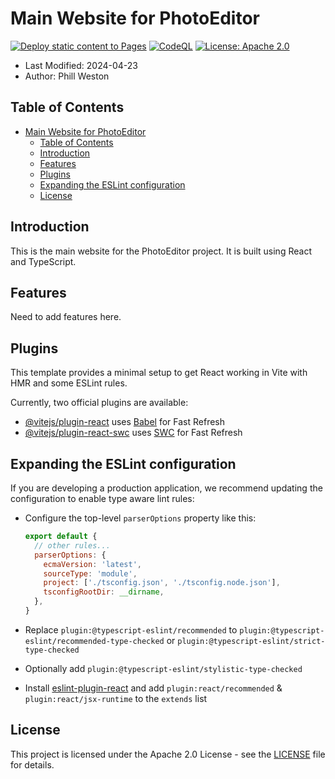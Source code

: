 # Main Website for PhotoEditor

[![Deploy static content to Pages](https://github.com/BTI-US/PhotoEditor-Website/actions/workflows/static.yml/badge.svg)](https://github.com/BTI-US/PhotoEditor-Website/actions/workflows/static.yml)
[![CodeQL](https://github.com/BTI-US/PhotoEditor-Website/actions/workflows/codeql.yml/badge.svg)](https://github.com/BTI-US/PhotoEditor-Website/actions/workflows/codeql.yml)
[![License: Apache 2.0](https://img.shields.io/badge/License-Apache%202.0-blue.svg)](https://opensource.org/licenses/Apache-2.0)

- Last Modified: 2024-04-23
- Author: Phill Weston

## Table of Contents

- [Main Website for PhotoEditor](#main-website-for-photoeditor)
  - [Table of Contents](#table-of-contents)
  - [Introduction](#introduction)
  - [Features](#features)
  - [Plugins](#plugins)
  - [Expanding the ESLint configuration](#expanding-the-eslint-configuration)
  - [License](#license)

## Introduction

This is the main website for the PhotoEditor project. It is built using React and TypeScript.

## Features

Need to add features here.

## Plugins

This template provides a minimal setup to get React working in Vite with HMR and some ESLint rules.

Currently, two official plugins are available:

- [@vitejs/plugin-react](https://github.com/vitejs/vite-plugin-react/blob/main/packages/plugin-react/README.md) uses [Babel](https://babeljs.io/) for Fast Refresh
- [@vitejs/plugin-react-swc](https://github.com/vitejs/vite-plugin-react-swc) uses [SWC](https://swc.rs/) for Fast Refresh

## Expanding the ESLint configuration

If you are developing a production application, we recommend updating the configuration to enable type aware lint rules:

- Configure the top-level `parserOptions` property like this:

  ```js
  export default {
    // other rules...
    parserOptions: {
      ecmaVersion: 'latest',
      sourceType: 'module',
      project: ['./tsconfig.json', './tsconfig.node.json'],
      tsconfigRootDir: __dirname,
    },
  }
  ```

- Replace `plugin:@typescript-eslint/recommended` to `plugin:@typescript-eslint/recommended-type-checked` or `plugin:@typescript-eslint/strict-type-checked`
- Optionally add `plugin:@typescript-eslint/stylistic-type-checked`
- Install [eslint-plugin-react](https://github.com/jsx-eslint/eslint-plugin-react) and add `plugin:react/recommended` & `plugin:react/jsx-runtime` to the `extends` list

## License

This project is licensed under the Apache 2.0 License - see the [LICENSE](LICENSE) file for details.